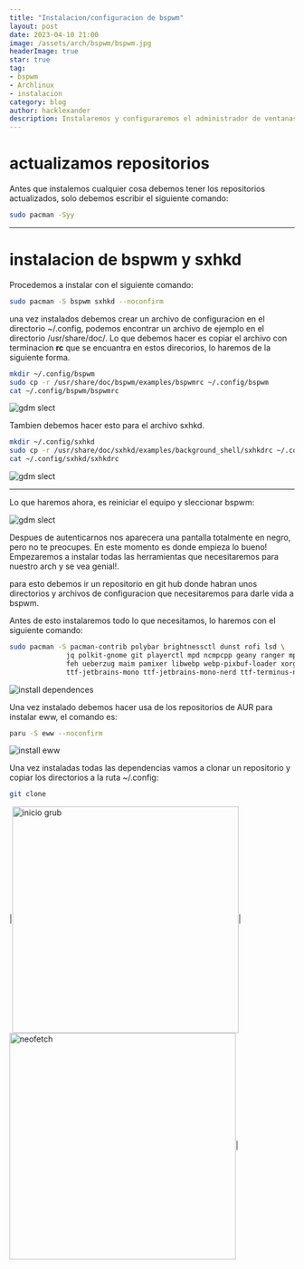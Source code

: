 ```yaml
---
title: "Instalacion/configuracion de bspwm"
layout: post
date: 2023-04-10 21:00
image: /assets/arch/bspwm/bspwm.jpg
headerImage: true
star: true
tag:
- bspwm
- Archlinux
- instalacion
category: blog
author: hacklexander
description: Instalaremos y configuraremos el administrador de ventanas llamado bspwm
---
```


# actualizamos repositorios

Antes que instalemos cualquier cosa debemos tener los repositorios actualizados, solo debemos escribir el siguiente comando:

```bash
sudo pacman -Syy
```
---
# instalacion de bspwm y sxhkd

Procedemos a instalar con el siguiente comando:

```bash
sudo pacman -S bspwm sxhkd --noconfirm
```

una vez instalados debemos crear un archivo de configuracion en el directorio ~/.config, podemos encontrar un archivo de ejemplo en el directorio /usr/share/doc/. Lo que debemos hacer es copiar el archivo con terminacion **rc** que se encuantra en estos direcorios, lo haremos de la siguiente forma.

```bash
mkdir ~/.config/bspwm
sudo cp -r /usr/share/doc/bspwm/examples/bspwmrc ~/.config/bspwm
cat ~/.config/bspwm/bspwmrc
```
![gdm slect]({{site.url}}/{{site.bspwm}}bspwmrc.png)

Tambien debemos hacer esto para el archivo sxhkd.

```bash
mkdir ~/.config/sxhkd
sudo cp -r /usr/share/doc/sxhkd/examples/background_shell/sxhkdrc ~/.config/sxhkd
cat ~/.config/sxhkd/sxhkdrc
```
![gdm slect]({{site.url}}/{{site.bspwm}}sxhkdrc.png)

--- 


Lo que haremos ahora, es reiniciar el equipo y sleccionar bspwm:

![gdm slect]({{site.url}}/{{site.bspwm}}gdm-index.png)

Despues de autenticarnos nos aparecera una pantalla totalmente en negro, pero no te preocupes. En este momento es donde empieza lo bueno!
Empezaremos a instalar todas las herramientas que necesitaremos para nuestro arch y se vea genial!.

para esto debemos ir un repositorio en git hub donde habran unos directorios y archivos de configuracion que necesitaremos para darle vida a bspwm.


Antes de esto instalaremos todo lo que necesitamos, lo haremos con el siguiente comando:

```bash
sudo pacman -S pacman-contrib polybar brightnessctl dunst rofi lsd \
			  jq polkit-gnome git playerctl mpd ncmpcpp geany ranger mpc picom \
			  feh ueberzug maim pamixer libwebp webp-pixbuf-loader xorg-xprop \ xorg-xkill physlock papirus-icon-theme \
			  ttf-jetbrains-mono ttf-jetbrains-mono-nerd ttf-terminus-nerd ttf-inconsolata ttf-joypixels --noconfirm
```


![install dependences]({{site.url}}/{{site.bspwm}}gdm-index.png)

Una vez instalado debemos hacer usa de los repositorios de AUR para instalar eww, el comando es:


```bash
paru -S eww --noconfirm
```
![install eww]({{site.url}}/{{site.bspwm}}gdm-index.png)

Una vez instaladas todas las dependencias vamos a clonar un repositorio y copiar los directorios a la ruta ~/.config:

```bash
git clone 
```


|<img src="{{site.url}}/{{site.bspwm}}primer-parte.gif" alt="inicio grub" align="center" width="400px">|<img src="{{site.url}}/{{site.bspwm}}segunda-parte.gif" alt="neofetch" align="center" width="400px">|

















